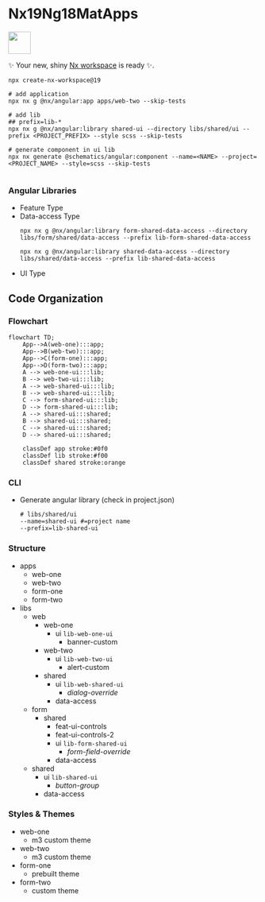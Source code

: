 # Nx19Ng18MatApps

<a alt="Nx logo" href="https://nx.dev" target="_blank" rel="noreferrer"><img src="https://raw.githubusercontent.com/nrwl/nx/master/images/nx-logo.png" width="45"></a>

✨ Your new, shiny [Nx workspace](https://nx.dev) is ready ✨.

```shell
npx create-nx-workspace@19

# add application
npx nx g @nx/angular:app apps/web-two --skip-tests

# add lib
## prefix=lib-*
npx nx g @nx/angular:library shared-ui --directory libs/shared/ui --prefix <PROJECT_PREFIX> --style scss --skip-tests

# generate component in ui lib
npx nx generate @schematics/angular:component --name=<NAME> --project=<PROJECT_NAME> --style=scss --skip-tests


```

### Angular Libraries
- Feature Type
- Data-access Type
  ```shell
  npx nx g @nx/angular:library form-shared-data-access --directory libs/form/shared/data-access --prefix lib-form-shared-data-access

  npx nx g @nx/angular:library shared-data-access --directory libs/shared/data-access --prefix lib-shared-data-access
  ```
- UI Type


## Code Organization
### Flowchart
```mermaid
flowchart TD;
    App-->A(web-one):::app;
    App-->B(web-two):::app;
    App-->C(form-one):::app;
    App-->D(form-two):::app;
    A --> web-one-ui:::lib;
    B --> web-two-ui:::lib;
    A --> web-shared-ui:::lib;
    B --> web-shared-ui:::lib;
    C --> form-shared-ui:::lib;
    D --> form-shared-ui:::lib;
    A --> shared-ui:::shared;
    B --> shared-ui:::shared;
    C --> shared-ui:::shared;
    D --> shared-ui:::shared;

    classDef app stroke:#0f0
    classDef lib stroke:#f00
    classDef shared stroke:orange

```
### CLI
- Generate angular library (check in project.json)
  ```shell
  # libs/shared/ui
  --name=shared-ui #=project name
  --prefix=lib-shared-ui
  ```
### Structure
- apps
  - web-one
  - web-two
  - form-one
  - form-two
- libs
  - web
    - web-one
      - ui `lib-web-one-ui`
        - banner-custom
    - web-two
      - ui `lib-web-two-ui`
        - alert-custom
    - shared
      - ui `lib-web-shared-ui`
        - *dialog-override*
      - data-access
  - form
    - shared
      - feat-ui-controls
      - feat-ui-controls-2
      - ui `lib-form-shared-ui`
        - *form-field-override*
      - data-access
  - shared
    - ui `lib-shared-ui`
      - *button-group*
    - data-access

### Styles & Themes
- web-one
  - m3 custom theme
- web-two
  - m3 custom theme
- form-one
  - prebuilt theme
- form-two
  - custom theme
